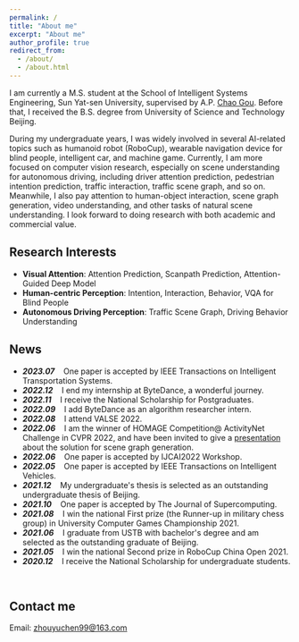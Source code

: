 ```yaml
---
permalink: /
title: "About me"
excerpt: "About me"
author_profile: true
redirect_from: 
  - /about/
  - /about.html
---
```


I am currently a M.S. student at the School of Intelligent Systems Engineering, Sun Yat-sen University, supervised by A.P. [Chao Gou](https://chaogou.github.io/). Before that, I received the B.S. degree from University of Science and Technology Beijing.

During my undergraduate years, I was widely involved in several AI-related topics such as humanoid robot (RoboCup), wearable navigation device for blind people, intelligent car, and machine game. Currently, I am more focused on computer vision research, especially on scene understanding for autonomous driving, including driver attention prediction, pedestrian intention prediction, traffic interaction, traffic scene graph, and so on. Meanwhile, I also pay attention to human-object interaction, scene graph generation, video understanding, and other tasks of natural scene understanding. I look forward to doing research with both academic and commercial value.

Research Interests
------
- **Visual Attention**: Attention Prediction, Scanpath Prediction, Attention-Guided Deep Model
- **Human-centric Perception**: Intention, Interaction, Behavior, VQA for Blind People
- **Autonomous Driving Perception**: Traffic Scene Graph, Driving Behavior Understanding


News
------
* ***2023.07*** $~~$ One paper is accepted by IEEE Transactions on Intelligent Transportation Systems.
* ***2022.12*** $~~$ I end my internship at ByteDance, a wonderful journey.
* ***2022.11*** $~~$ I receive the National Scholarship for Postgraduates.
* ***2022.09*** $~~$ I add ByteDance as an algorithm researcher intern.
* ***2022.08*** $~~$ I attend VALSE 2022.
* ***2022.06*** $~~$ I am the winner of HOMAGE Competition@ ActivityNet Challenge in CVPR 2022, and have been invited to give a [presentation](https://www.youtube.com/watch?v=KK3SPK6iueE) about the solution for scene graph generation.
* ***2022.06*** $~~$ One paper is accepted by IJCAI2022 Workshop.
* ***2022.05*** $~~$ One paper is accepted by IEEE Transactions on Intelligent Vehicles.
* ***2021.12*** $~~$ My undergraduate's thesis is selected as an outstanding undergraduate thesis of Beijing. 
* ***2021.10*** $~~$ One paper is accepted by The Journal of Supercomputing.
* ***2021.08*** $~~$ I win the national First prize (the Runner-up in military chess group) in University Computer Games Championship 2021.
* ***2021.06*** $~~$ I graduate from USTB with bachelor's degree and 
am selected as the outstanding graduate of Beijing.
* ***2021.05*** $~~$ I win the national Second prize in RoboCup China Open 2021.
* ***2020.12*** $~~$ I receive the National Scholarship for undergraduate students.
<br>

Contact me
------
Email: zhouyuchen99@163.com
